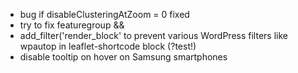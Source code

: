 * bug if disableClusteringAtZoom = 0 fixed
* try to fix featuregroup &&
* add_filter('render_block' to prevent various WordPress filters like wpautop in leaflet-shortcode block (?test!)
* disable tooltip on hover on Samsung smartphones
